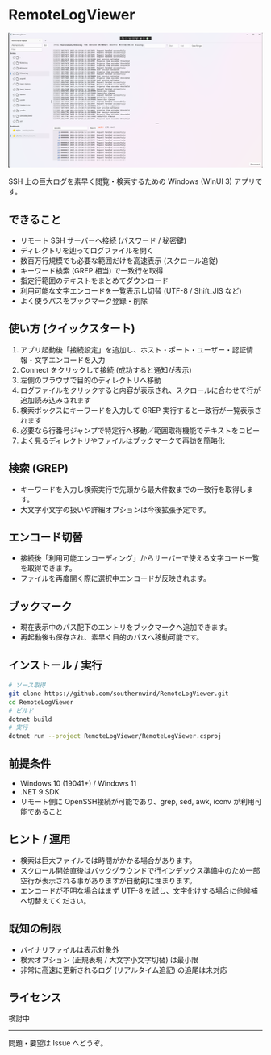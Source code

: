 # RemoteLogViewer

![スクリーンショット](docs/ScreenShot.png)

SSH 上の巨大ログを素早く閲覧・検索するための Windows (WinUI 3) アプリです。

## できること
- リモート SSH サーバーへ接続 (パスワード / 秘密鍵)
- ディレクトリを辿ってログファイルを開く
- 数百万行規模でも必要な範囲だけを高速表示 (スクロール追従)
- キーワード検索 (GREP 相当) で一致行を取得
- 指定行範囲のテキストをまとめてダウンロード
- 利用可能な文字エンコードを一覧表示し切替 (UTF-8 / Shift_JIS など)
- よく使うパスをブックマーク登録・削除

## 使い方 (クイックスタート)
1. アプリ起動後「接続設定」を追加し、ホスト・ポート・ユーザー・認証情報・文字エンコードを入力
2. Connect をクリックして接続 (成功すると通知が表示)
3. 左側のブラウザで目的のディレクトリへ移動
4. ログファイルをクリックすると内容が表示され、スクロールに合わせて行が追加読み込みされます
5. 検索ボックスにキーワードを入力して GREP 実行すると一致行が一覧表示されます
6. 必要なら行番号ジャンプで特定行へ移動／範囲取得機能でテキストをコピー
7. よく見るディレクトリやファイルはブックマークで再訪を簡略化

## 検索 (GREP)
- キーワードを入力し検索実行で先頭から最大件数までの一致行を取得します。
- 大文字小文字の扱いや詳細オプションは今後拡張予定です。

## エンコード切替
- 接続後「利用可能エンコーディング」からサーバーで使える文字コード一覧を取得できます。
- ファイルを再度開く際に選択中エンコードが反映されます。

## ブックマーク
- 現在表示中のパス配下のエントリをブックマークへ追加できます。
- 再起動後も保存され、素早く目的のパスへ移動可能です。

## インストール / 実行
```bash
# ソース取得
git clone https://github.com/southernwind/RemoteLogViewer.git
cd RemoteLogViewer
# ビルド
dotnet build
# 実行
dotnet run --project RemoteLogViewer/RemoteLogViewer.csproj
```

## 前提条件
- Windows 10 (19041+) / Windows 11
- .NET 9 SDK
- リモート側に OpenSSH接続が可能であり、grep, sed, awk, iconv が利用可能であること

## ヒント / 運用
- 検索は巨大ファイルでは時間がかかる場合があります。
- スクロール開始直後はバックグラウンドで行インデックス準備中のため一部空行が表示される事がありますが自動的に埋まります。
- エンコードが不明な場合はまず UTF-8 を試し、文字化けする場合に他候補へ切替えてください。

## 既知の制限
- バイナリファイルは表示対象外
- 検索オプション (正規表現 / 大文字小文字切替) は最小限
- 非常に高速に更新されるログ (リアルタイム追記) の追尾は未対応

## ライセンス
検討中

---
問題・要望は Issue へどうぞ。
